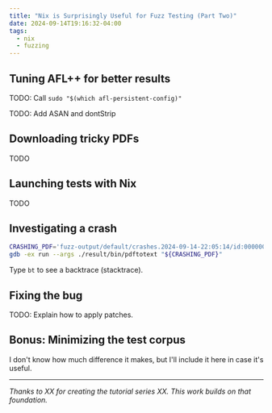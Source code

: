 ```yaml
---
title: "Nix is Surprisingly Useful for Fuzz Testing (Part Two)"
date: 2024-09-14T19:16:32-04:00
tags:
  - nix
  - fuzzing
---
```


## Tuning AFL++ for better results

TODO: Call `sudo "$(which afl-persistent-config)"`

TODO: Add ASAN and dontStrip

## Downloading tricky PDFs

TODO

## Launching tests with Nix

TODO

## Investigating a crash

```bash
CRASHING_PDF='fuzz-output/default/crashes.2024-09-14-22:05:14/id:000000,sig:11,src:000862+000165,time:102771,execs:57754,op:splice,rep:13'
gdb -ex run --args ./result/bin/pdftotext "${CRASHING_PDF}"
```

Type `bt` to see a backtrace (stacktrace).

## Fixing the bug

TODO: Explain how to apply patches.

## Bonus: Minimizing the test corpus

I don't know how much difference it makes, but I'll include it here in case it's useful.

---

_Thanks to XX for creating the tutorial series XX. This work builds on that foundation._
